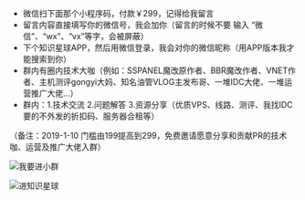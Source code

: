 - 微信扫下面那个小程序码，付款￥299，记得给我留言 
- 留言内容直接填写你的微信号，我会加你（留言的时候不要 输入 “微信”、“wx”、“vx”等字，会被屏蔽）
- 下个知识星球APP，然后用微信登录，我会对你的微信昵称（用APP版本我才能搜索到你）
- 群内有圈内技术大咖（例如：SSPANEL魔改原作者、BBR魔改作者、VNET作者、主机测评gongyi大妈、知名油管VLOG主发布哥、一堆IDC大佬、一堆运营推广大佬...）
- 群内：1.技术交流 2.问题解答 3.资源分享（优质VPS、线路、测评、我找IDC要的不外发的折扣码、服务器合租等）

（备注：2019-1-10 门槛由199提高到299，免费邀请愿意分享和贡献PR的技术咖、运营及推广大佬入群）

![我要进小群](https://i.loli.net/2019/01/10/5c37189a75edd.png)

![进知识星球](https://github.com/ssrpanel/SSRPanel/blob/master/public/assets/images/star.jpg?raw=true)